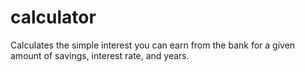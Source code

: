 # calculator
Calculates the simple interest  you can earn from the bank for a given amount of savings, interest rate, and years. 
